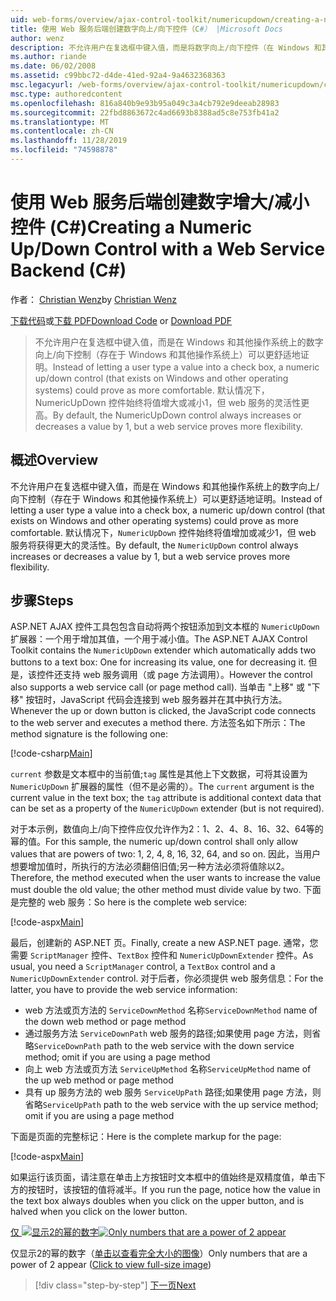 ```yaml
---
uid: web-forms/overview/ajax-control-toolkit/numericupdown/creating-a-numeric-up-down-control-with-a-web-service-backend-cs
title: 使用 Web 服务后端创建数字向上/向下控件（C#） |Microsoft Docs
author: wenz
description: 不允许用户在复选框中键入值，而是将数字向上/向下控件（在 Windows 和其他操作系统上存在）视为更多的 c 。
ms.author: riande
ms.date: 06/02/2008
ms.assetid: c99bbc72-d4de-41ed-92a4-9a4632368363
msc.legacyurl: /web-forms/overview/ajax-control-toolkit/numericupdown/creating-a-numeric-up-down-control-with-a-web-service-backend-cs
msc.type: authoredcontent
ms.openlocfilehash: 816a840b9e93b95a049c3a4cb792e9deeab28983
ms.sourcegitcommit: 22fbd8863672c4ad6693b8388ad5c8e753fb41a2
ms.translationtype: MT
ms.contentlocale: zh-CN
ms.lasthandoff: 11/28/2019
ms.locfileid: "74598878"
---
```

# <a name="creating-a-numeric-updown-control-with-a-web-service-backend-c"></a><span data-ttu-id="49c1b-103">使用 Web 服务后端创建数字增大/减小控件 (C#)</span><span class="sxs-lookup"><span data-stu-id="49c1b-103">Creating a Numeric Up/Down Control with a Web Service Backend (C#)</span></span>

<span data-ttu-id="49c1b-104">作者： [Christian Wenz](https://github.com/wenz)</span><span class="sxs-lookup"><span data-stu-id="49c1b-104">by [Christian Wenz](https://github.com/wenz)</span></span>

<span data-ttu-id="49c1b-105">[下载代码](https://download.microsoft.com/download/9/3/f/93f8daea-bebd-4821-833b-95205389c7d0/numericupdown1.cs.zip)或[下载 PDF](https://download.microsoft.com/download/2/d/c/2dc10e34-6983-41d4-9c08-f78f5387d32b/numericupdown1CS.pdf)</span><span class="sxs-lookup"><span data-stu-id="49c1b-105">[Download Code](https://download.microsoft.com/download/9/3/f/93f8daea-bebd-4821-833b-95205389c7d0/numericupdown1.cs.zip) or [Download PDF](https://download.microsoft.com/download/2/d/c/2dc10e34-6983-41d4-9c08-f78f5387d32b/numericupdown1CS.pdf)</span></span>

> <span data-ttu-id="49c1b-106">不允许用户在复选框中键入值，而是在 Windows 和其他操作系统上的数字向上/向下控制（存在于 Windows 和其他操作系统上）可以更舒适地证明。</span><span class="sxs-lookup"><span data-stu-id="49c1b-106">Instead of letting a user type a value into a check box, a numeric up/down control (that exists on Windows and other operating systems) could prove as more comfortable.</span></span> <span data-ttu-id="49c1b-107">默认情况下，NumericUpDown 控件始终将值增大或减小1，但 web 服务的灵活性更高。</span><span class="sxs-lookup"><span data-stu-id="49c1b-107">By default, the NumericUpDown control always increases or decreases a value by 1, but a web service proves more flexibility.</span></span>

## <a name="overview"></a><span data-ttu-id="49c1b-108">概述</span><span class="sxs-lookup"><span data-stu-id="49c1b-108">Overview</span></span>

<span data-ttu-id="49c1b-109">不允许用户在复选框中键入值，而是在 Windows 和其他操作系统上的数字向上/向下控制（存在于 Windows 和其他操作系统上）可以更舒适地证明。</span><span class="sxs-lookup"><span data-stu-id="49c1b-109">Instead of letting a user type a value into a check box, a numeric up/down control (that exists on Windows and other operating systems) could prove as more comfortable.</span></span> <span data-ttu-id="49c1b-110">默认情况下，`NumericUpDown` 控件始终将值增加或减少1，但 web 服务将获得更大的灵活性。</span><span class="sxs-lookup"><span data-stu-id="49c1b-110">By default, the `NumericUpDown` control always increases or decreases a value by 1, but a web service proves more flexibility.</span></span>

## <a name="steps"></a><span data-ttu-id="49c1b-111">步骤</span><span class="sxs-lookup"><span data-stu-id="49c1b-111">Steps</span></span>

<span data-ttu-id="49c1b-112">ASP.NET AJAX 控件工具包包含自动将两个按钮添加到文本框的 `NumericUpDown` 扩展器：一个用于增加其值，一个用于减小值。</span><span class="sxs-lookup"><span data-stu-id="49c1b-112">The ASP.NET AJAX Control Toolkit contains the `NumericUpDown` extender which automatically adds two buttons to a text box: One for increasing its value, one for decreasing it.</span></span> <span data-ttu-id="49c1b-113">但是，该控件还支持 web 服务调用（或 page 方法调用）。</span><span class="sxs-lookup"><span data-stu-id="49c1b-113">However the control also supports a web service call (or page method call).</span></span> <span data-ttu-id="49c1b-114">当单击 "上移" 或 "下移" 按钮时，JavaScript 代码会连接到 web 服务器并在其中执行方法。</span><span class="sxs-lookup"><span data-stu-id="49c1b-114">Whenever the up or down button is clicked, the JavaScript code connects to the web server and executes a method there.</span></span> <span data-ttu-id="49c1b-115">方法签名如下所示：</span><span class="sxs-lookup"><span data-stu-id="49c1b-115">The method signature is the following one:</span></span>

[!code-csharp[Main](creating-a-numeric-up-down-control-with-a-web-service-backend-cs/samples/sample1.cs)]

<span data-ttu-id="49c1b-116">`current` 参数是文本框中的当前值;`tag` 属性是其他上下文数据，可将其设置为 `NumericUpDown` 扩展器的属性（但不是必需的）。</span><span class="sxs-lookup"><span data-stu-id="49c1b-116">The `current` argument is the current value in the text box; the `tag` attribute is additional context data that can be set as a property of the `NumericUpDown` extender (but is not required).</span></span>

<span data-ttu-id="49c1b-117">对于本示例，数值向上/向下控件应仅允许作为2：1、2、4、8、16、32、64等的幂的值。</span><span class="sxs-lookup"><span data-stu-id="49c1b-117">For this sample, the numeric up/down control shall only allow values that are powers of two: 1, 2, 4, 8, 16, 32, 64, and so on.</span></span> <span data-ttu-id="49c1b-118">因此，当用户想要增加值时，所执行的方法必须翻倍旧值;另一种方法必须将值除以2。</span><span class="sxs-lookup"><span data-stu-id="49c1b-118">Therefore, the method executed when the user wants to increase the value must double the old value; the other method must divide value by two.</span></span> <span data-ttu-id="49c1b-119">下面是完整的 web 服务：</span><span class="sxs-lookup"><span data-stu-id="49c1b-119">So here is the complete web service:</span></span>

[!code-aspx[Main](creating-a-numeric-up-down-control-with-a-web-service-backend-cs/samples/sample2.aspx)]

<span data-ttu-id="49c1b-120">最后，创建新的 ASP.NET 页。</span><span class="sxs-lookup"><span data-stu-id="49c1b-120">Finally, create a new ASP.NET page.</span></span> <span data-ttu-id="49c1b-121">通常，您需要 `ScriptManager` 控件、`TextBox` 控件和 `NumericUpDownExtender` 控件。</span><span class="sxs-lookup"><span data-stu-id="49c1b-121">As usual, you need a `ScriptManager` control, a `TextBox` control and a `NumericUpDownExtender` control.</span></span> <span data-ttu-id="49c1b-122">对于后者，你必须提供 web 服务信息：</span><span class="sxs-lookup"><span data-stu-id="49c1b-122">For the latter, you have to provide the web service information:</span></span>

- <span data-ttu-id="49c1b-123">web 方法或页方法的 `ServiceDownMethod` 名称</span><span class="sxs-lookup"><span data-stu-id="49c1b-123">`ServiceDownMethod` name of the down web method or page method</span></span>
- <span data-ttu-id="49c1b-124">通过服务方法 `ServiceDownPath` web 服务的路径;如果使用 page 方法，则省略</span><span class="sxs-lookup"><span data-stu-id="49c1b-124">`ServiceDownPath` path to the web service with the down service method; omit if you are using a page method</span></span>
- <span data-ttu-id="49c1b-125">向上 web 方法或页方法 `ServiceUpMethod` 名称</span><span class="sxs-lookup"><span data-stu-id="49c1b-125">`ServiceUpMethod` name of the up web method or page method</span></span>
- <span data-ttu-id="49c1b-126">具有 up 服务方法的 web 服务 `ServiceUpPath` 路径;如果使用 page 方法，则省略</span><span class="sxs-lookup"><span data-stu-id="49c1b-126">`ServiceUpPath` path to the web service with the up service method; omit if you are using a page method</span></span>

<span data-ttu-id="49c1b-127">下面是页面的完整标记：</span><span class="sxs-lookup"><span data-stu-id="49c1b-127">Here is the complete markup for the page:</span></span>

[!code-aspx[Main](creating-a-numeric-up-down-control-with-a-web-service-backend-cs/samples/sample3.aspx)]

<span data-ttu-id="49c1b-128">如果运行该页面，请注意在单击上方按钮时文本框中的值始终是双精度值，单击下方的按钮时，该按钮的值将减半。</span><span class="sxs-lookup"><span data-stu-id="49c1b-128">If you run the page, notice how the value in the text box always doubles when you click on the upper button, and is halved when you click on the lower button.</span></span>

<span data-ttu-id="49c1b-129">[仅 ![显示2的幂的数字](creating-a-numeric-up-down-control-with-a-web-service-backend-cs/_static/image2.png)](creating-a-numeric-up-down-control-with-a-web-service-backend-cs/_static/image1.png)</span><span class="sxs-lookup"><span data-stu-id="49c1b-129">[![Only numbers that are a power of 2 appear](creating-a-numeric-up-down-control-with-a-web-service-backend-cs/_static/image2.png)](creating-a-numeric-up-down-control-with-a-web-service-backend-cs/_static/image1.png)</span></span>

<span data-ttu-id="49c1b-130">仅显示2的幂的数字（[单击以查看完全大小的图像](creating-a-numeric-up-down-control-with-a-web-service-backend-cs/_static/image3.png)）</span><span class="sxs-lookup"><span data-stu-id="49c1b-130">Only numbers that are a power of 2 appear ([Click to view full-size image](creating-a-numeric-up-down-control-with-a-web-service-backend-cs/_static/image3.png))</span></span>

> [!div class="step-by-step"]
> [<span data-ttu-id="49c1b-131">下一页</span><span class="sxs-lookup"><span data-stu-id="49c1b-131">Next</span></span>](creating-a-numeric-up-down-control-with-a-web-service-backend-vb.md)

